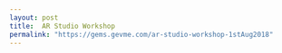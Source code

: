 ```yaml
---
layout: post
title:  AR Studio Workshop
permalink: "https://gems.gevme.com/ar-studio-workshop-1stAug2018"
---
```

